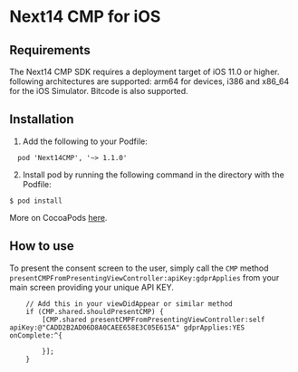 # Next14 CMP for iOS

## Requirements

The Next14 CMP SDK requires a deployment target of iOS 11.0 or higher. following architectures are supported: arm64 for devices, i386 and x86_64 for the iOS Simulator. Bitcode is also supported.

## Installation

1. Add the following to your Podfile:

```
  pod 'Next14CMP', '~> 1.1.0'
```

2. Install pod by running the following command in the directory with the Podfile:

```
$ pod install
```

More on CocoaPods [here](https://cocoapods.org/).

## How to use

To present the consent screen to the user, simply call the `CMP` method
`presentCMPFromPresentingViewController:apiKey:gdprApplies` from your main screen providing your unique API KEY.

```objc
    // Add this in your viewDidAppear or similar method
    if (CMP.shared.shouldPresentCMP) {
        [CMP.shared presentCMPFromPresentingViewController:self apiKey:@"CADD2B2AD06D8A0CAEE658E3C05E615A" gdprApplies:YES onComplete:^{

        }];
    }
```
